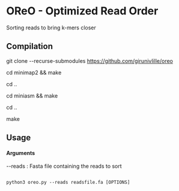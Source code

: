 # OReO - Optimized Read Order
Sorting reads to bring k-mers closer
## Compilation

git clone --recurse-submodules https://github.com/girunivlille/oreo

cd minimap2 && make

cd ..

cd miniasm && make

cd ..

make

## Usage
#### Arguments 
--reads : Fasta file containing the reads to sort

<code>
python3 oreo.py --reads readsfile.fa [OPTIONS]
</code>
